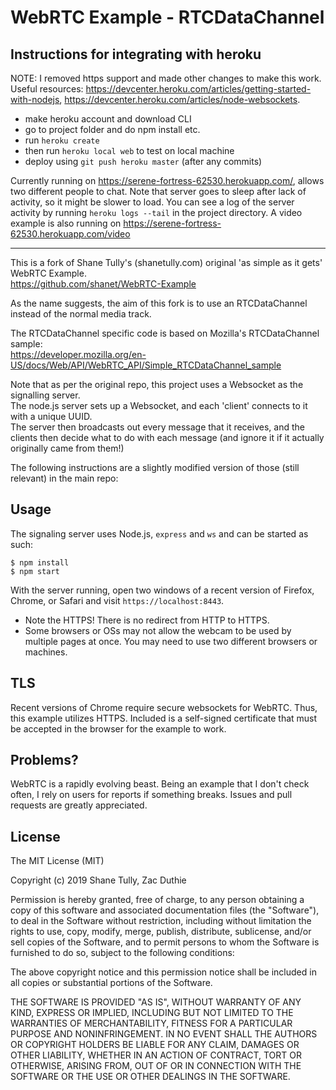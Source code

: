 WebRTC Example - RTCDataChannel
==============
## Instructions for integrating with heroku

NOTE: I removed https support and made other changes to make this work. Useful resources: https://devcenter.heroku.com/articles/getting-started-with-nodejs, https://devcenter.heroku.com/articles/node-websockets.
- make heroku account and download CLI
- go to project folder and do npm install etc.  
- run `heroku create`
- then run `heroku local web` to test on local machine
- deploy using `git push heroku master` (after any commits)

Currently running on https://serene-fortress-62530.herokuapp.com/, allows two different people to chat. Note that server goes to sleep after lack of activity, so it might be slower to load. You can see a log of the server activity by running `heroku logs --tail` in the project directory. A video example is also running on https://serene-fortress-62530.herokuapp.com/video

-----

This is a fork of Shane Tully's (shanetully.com)  original 'as simple as it gets' WebRTC Example.  
https://github.com/shanet/WebRTC-Example

As the name suggests, the aim of this fork is to use an RTCDataChannel instead of the normal media track.

The RTCDataChannel specific code is based on Mozilla's RTCDataChannel sample:  
https://developer.mozilla.org/en-US/docs/Web/API/WebRTC_API/Simple_RTCDataChannel_sample

Note that as per the original repo, this project uses a Websocket as the signalling server.  
The node.js server sets up a Websocket, and each 'client' connects to it with a unique UUID.  
The server then broadcasts out every message that it receives, and the clients then decide what to do with each message
(and ignore it if it actually originally came from them!)

The following instructions are a slightly modified version of those (still relevant) in the main repo:

## Usage

The signaling server uses Node.js, `express` and `ws` and can be started as such:

```
$ npm install
$ npm start
```

With the server running, open two windows of a recent version of Firefox, Chrome, or Safari and visit `https://localhost:8443`.

* Note the HTTPS! There is no redirect from HTTP to HTTPS.
* Some browsers or OSs may not allow the webcam to be used by multiple pages at once. You may need to use two different browsers or machines.

## TLS

Recent versions of Chrome require secure websockets for WebRTC. Thus, this example utilizes HTTPS. Included is a self-signed certificate that must be accepted in the browser for the example to work.

## Problems?

WebRTC is a rapidly evolving beast. Being an example that I don't check often, I rely on users for reports if something breaks. Issues and pull requests are greatly appreciated.

## License

The MIT License (MIT)

Copyright (c) 2019 Shane Tully, Zac Duthie

Permission is hereby granted, free of charge, to any person obtaining a copy
of this software and associated documentation files (the "Software"), to deal
in the Software without restriction, including without limitation the rights
to use, copy, modify, merge, publish, distribute, sublicense, and/or sell
copies of the Software, and to permit persons to whom the Software is
furnished to do so, subject to the following conditions:

The above copyright notice and this permission notice shall be included in
all copies or substantial portions of the Software.

THE SOFTWARE IS PROVIDED "AS IS", WITHOUT WARRANTY OF ANY KIND, EXPRESS OR
IMPLIED, INCLUDING BUT NOT LIMITED TO THE WARRANTIES OF MERCHANTABILITY,
FITNESS FOR A PARTICULAR PURPOSE AND NONINFRINGEMENT. IN NO EVENT SHALL THE
AUTHORS OR COPYRIGHT HOLDERS BE LIABLE FOR ANY CLAIM, DAMAGES OR OTHER
LIABILITY, WHETHER IN AN ACTION OF CONTRACT, TORT OR OTHERWISE, ARISING FROM,
OUT OF OR IN CONNECTION WITH THE SOFTWARE OR THE USE OR OTHER DEALINGS IN
THE SOFTWARE.

